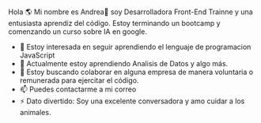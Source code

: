 Hola 🌎 
Mi nombre es Andrea👋 soy Desarrolladora Front-End Trainne y una entusiasta aprendiz del código. Estoy terminando un bootcamp
y comenzando un curso sobre IA en google.


- 👀 Estoy interesada en seguir aprendiendo el lenguaje de programacion JavaScript
- 🌱 Actualmente estoy aprendiendo Analisis de Datos y algo más.
- 💞️ Estoy buscando colaborar en alguna empresa de manera voluntaria o remunerada para ejercitar el código.
- 📫 Puedes contactarme a mi correo
- ⚡ Dato divertido: Soy una excelente conversadora y amo cuidar a los animales.

